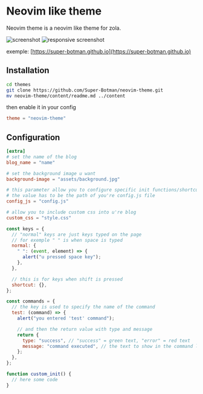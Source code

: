 # Neovim like theme 

Neovim theme is a neovim like theme for zola.

![screenshot](https://github.com/user-attachments/assets/a89c4d00-0e6c-423e-b6dd-2114aeff0e69)
![responsive screenshot](https://github.com/user-attachments/assets/8a43656f-eea1-4a0b-b178-681c5ce479e5)


exemple: [https://super-botman.github.io](https://super-botman.github.io)

## Installation
```bash
cd themes
git clone https://github.com/Super-Botman/neovim-theme.git
mv neovim-theme/content/readme.md ../content
```

then enable it in your config

```toml
theme = "neovim-theme"
```

## Configuration

```toml
[extra]
# set the name of the blog
blog_name = "name"

# set the background image u want
background-image = "assets/background.jpg"

# this parameter allow you to configure specific init functions/shortcuts and commands
# the value has to be the path of you're config.js file
config_js = "config.js"

# allow you to include custom css into u're blog
custom_css = "style.css"
```

```js
const keys = {
  // "normal" keys are just keys typed on the page
  // for exemple " " is when space is typed
  normal: {
    " ": (event, element) => {
      alert("u pressed space key");
    },
  },

  // this is for keys when shift is pressed
  shortcut: {},
};

const commands = {
  // the key is used to specify the name of the command
  test: (command) => {
    alert("you entered 'test' command");

    // and then the return value with type and message
    return {
      type: "success", // "success" = green text, "error" = red text
      message: "command executed", // the text to show in the command line
    };
  },
};

function custom_init() {
  // here some code
}
```
